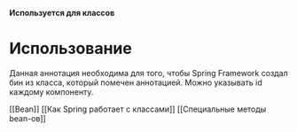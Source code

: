 **Используется для классов**
# Использование
Данная аннотация необходима для того, чтобы Spring Framework создал бин из класса, который помечен аннотацией.
Можно указывать id каждому компоненту.

[[Bean]] 
[[Как Spring работает с классами]]
[[Специальные методы bean-ов]]